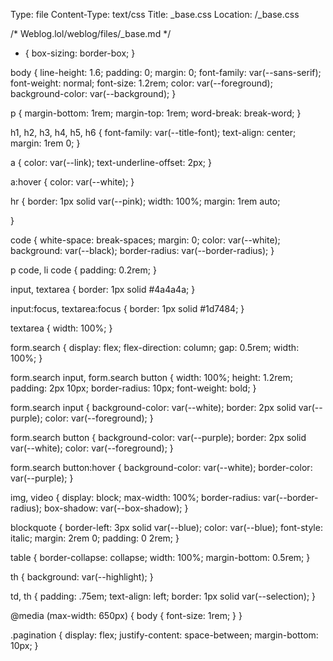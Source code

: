 Type: file
Content-Type: text/css
Title: _base.css
Location: /_base.css

/* Weblog.lol/weblog/files/_base.md */
* {
  box-sizing: border-box;
}

body {
  line-height: 1.6;
  padding: 0;
  margin: 0;
  font-family: var(--sans-serif);
  font-weight: normal;
  font-size: 1.2rem;
  color: var(--foreground);
  background-color: var(--background);
}

p {
  margin-bottom: 1rem;
  margin-top: 1rem;
  word-break: break-word;
}

h1,
h2,
h3,
h4,
h5,
h6 {
  font-family: var(--title-font);
  text-align: center;
  margin: 1rem 0;
}

a {
  color: var(--link);
  text-underline-offset: 2px;
}

a:hover {
  color: var(--white);
}

hr {
  border: 1px solid var(--pink);
  width: 100%;
  margin: 1rem auto;
  
}

code {
  white-space: break-spaces;
  margin: 0;
  color: var(--white);
  background: var(--black);
  border-radius: var(--border-radius);
}

p code,
li code {
  padding: 0.2rem;
}

input,
textarea {
  border: 1px solid #4a4a4a;
}

input:focus,
textarea:focus {
  border: 1px solid #1d7484;
}

textarea {
  width: 100%;
}

form.search {
  display: flex;
  flex-direction: column;
  gap: 0.5rem;
  width: 100%;
}

form.search input,
form.search button {
  width: 100%;
  height: 1.2rem;
  padding: 2px 10px;
  border-radius: 10px;
  font-weight: bold;
}

form.search input {
  background-color: var(--white);
  border: 2px solid var(--purple);
  color: var(--foreground);
}

form.search button {
  background-color: var(--purple);
  border: 2px solid var(--white);
  color: var(--foreground);
}

form.search button:hover {
  background-color: var(--white);
  border-color: var(--purple);
}

img,
video {
  display: block;
  max-width: 100%;
  border-radius: var(--border-radius);
  box-shadow: var(--box-shadow);
}

blockquote {
  border-left: 3px solid var(--blue);
  color: var(--blue);
  font-style: italic;
  margin: 2rem 0;
  padding: 0 2rem;
}

table {
  border-collapse: collapse;
  width: 100%;
  margin-bottom: 0.5rem;
}

th {
  background: var(--highlight);
}

td,
th {
  padding: .75em;
  text-align: left;
  border: 1px solid var(--selection);
}

@media (max-width: 650px) {
  body {
    font-size: 1rem;
  }
}

.pagination {
  display: flex;
  justify-content: space-between;
  margin-bottom: 10px;
}
